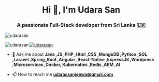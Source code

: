 <h1 align="center">Hi 👋, I'm Udara San</h1>
<h3 align="center">A passionate Full-Stack developer from Sri Lanka 🇱🇰</h3>

<p align="left"> <img src="https://komarev.com/ghpvc/?username=udarasan&label=Profile%20views&color=0e75b6&style=flat" alt="udarasan" /> </p>

<p><img align="left" src="https://github-readme-stats.vercel.app/api/top-langs?username=udarasan&show_icons=true&locale=en&layout=compact" alt="udarasan" /></p>

<p align="left"> <a href="https://twitter.com/udarasan" target="blank"><img src="https://img.shields.io/twitter/follow/udarasan?logo=twitter&style=for-the-badge" alt="udarasan" /></a> </p>

- 💬 Ask me about **Java ,JS ,PHP ,Html ,CSS ,MongoDB ,Python ,SQL ,Laravel ,Spring_Boot ,Angular ,React-Native ,ExpressJS ,Wordpress ,Microservices ,Docker, Kubernaties ,Redis ,AEM ,AI**

- 📫 How to reach me **udarassanjeewa@gmail.com**




